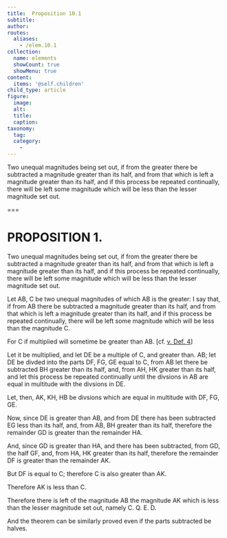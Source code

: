 ```yaml
---
title:  Proposition 10.1
subtitle: 
author:
routes:
  aliases:
    - /elem.10.1
collection:
  name: elements
  showCount: true
  showMenu: true
content:
  items: '@self.children'
child_type: article
figure:
  image:
  alt:
  title:
  caption:
taxonomy:
  tag:
  category:
    - 
---
```


<p><hi rend="ital">Two unequal magnitudes being set out, if from the greater there be subtracted a magnitude greater than its half, and from that which is left a magnitude greater than its half, and if this process be repeated continually, there will be left some magnitude which will be less than the lesser magnitude set out</hi>. </p>

===

<h1>PROPOSITION 1.</h1>
<p><span class="ital">Two unequal magnitudes being set out, if from the greater there be subtracted a magnitude greater than its half, and from that which is left a magnitude greater than its half, and if this process be repeated continually, there will be left some magnitude which will be less than the lesser magnitude set out</span>. </p>

<p>Let <span class="ital">AB, C</span> be two unequal magnitudes of which <span class="ital">AB</span> is the greater: I say that, if from <span class="ital">AB</span> there be subtracted a magnitude greater than its half, and from that which is left a magnitude greater than its half, and if this process be repeated continually, there will be left some magnitude which will be less than the magnitude <span class="ital">C</span>. 
      </p>

<p>For <span class="ital">C</span> if multiplied will sometime be greater than <span class="ital">AB</span>. [cf. <a href="/elem.5.def.4">v. Def. 4</a>] </p>

<p>Let it be multiplied, and let <span class="ital">DE</span> be a multiple of <span class="ital">C</span>, and greater than. <span class="ital">AB</span>; let <span class="ital">DE</span> be divded into the parts <span class="ital">DF</span>, <span class="ital">FG</span>, <span class="ital">GE</span> equal to <span class="ital">C</span>, from <span class="ital">AB</span> let there be subtracted <span class="ital">BH</span> greater than its half, and, from <span class="ital">AH</span>, <span class="ital">HK</span> greater than its half, and let this process be repeated continually until the divsions in <span class="ital">AB</span> are equal in multitude with the divsions in <span class="ital">DE</span>. </p>

<p>Let, then, <span class="ital">AK</span>, <span class="ital">KH</span>, <span class="ital">HB</span> be divsions which are equal in multitude with <span class="ital">DF</span>, <span class="ital">FG</span>, <span class="ital">GE</span>. </p>

<p>Now, since <span class="ital">DE</span> is greater than <span class="ital">AB</span>, and from <span class="ital">DE</span> there has been subtracted <span class="ital">EG</span> less than its half, and, from <span class="ital">AB</span>, <span class="ital">BH</span> greater than its half, therefore the remainder <span class="ital">GD</span> is greater than the remainder <span class="ital">HA</span>. <pb n="15"/></p>

<p>And, since <span class="ital">GD</span> is greater than <span class="ital">HA</span>, and there has been subtracted, from <span class="ital">GD</span>, the half <span class="ital">GF</span>, and, from <span class="ital">HA</span>, <span class="ital">HK</span> greater than its half, therefore the remainder <span class="ital">DF</span> is greater than the remainder <span class="ital">AK</span>. </p>

<p>But <span class="ital">DF</span> is equal to <span class="ital">C</span>; therefore <span class="ital">C</span> is also greater than <span class="ital">AK</span>. </p>

<p>Therefore <span class="ital">AK</span> is less than <span class="ital">C</span>. </p>

<p>Therefore there is left of the magnitude <span class="ital">AB</span> the magnitude <span class="ital">AK</span> which is less than the lesser magnitude set out, namely <span class="ital">C</span>. Q. E. D. </p>

<p>And the theorem can be similarly proved even if the parts subtracted be halves.</p>
